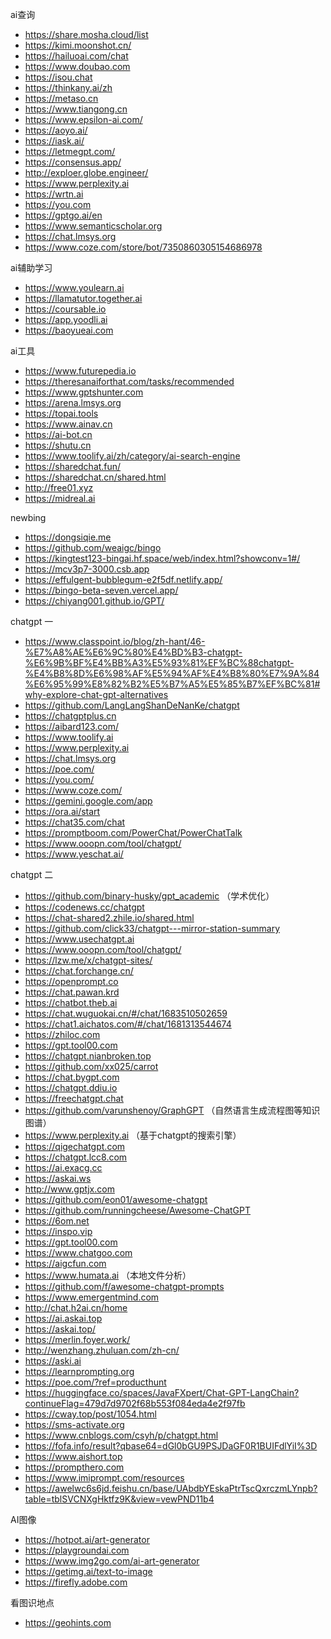 ai查询

* https://share.mosha.cloud/list
* https://kimi.moonshot.cn/
* https://hailuoai.com/chat
* https://www.doubao.com
* https://isou.chat
* https://thinkany.ai/zh
* https://metaso.cn
* https://www.tiangong.cn
* https://www.epsilon-ai.com/
* https://aoyo.ai/
* https://iask.ai/
* https://letmegpt.com/
* https://consensus.app/
* http://exploer.globe.engineer/
* https://www.perplexity.ai
* https://wrtn.ai
* https://you.com
* https://gptgo.ai/en
* https://www.semanticscholar.org
* https://chat.lmsys.org
* https://www.coze.com/store/bot/7350860305154686978

ai辅助学习

* https://www.youlearn.ai
* https://llamatutor.together.ai
* https://coursable.io
* https://app.yoodli.ai
* https://baoyueai.com


ai工具

* https://www.futurepedia.io
* https://theresanaiforthat.com/tasks/recommended
* https://www.gptshunter.com
* https://arena.lmsys.org
* https://topai.tools
* https://www.ainav.cn
* https://ai-bot.cn
* https://shutu.cn
* https://www.toolify.ai/zh/category/ai-search-engine
* https://sharedchat.fun/
* https://sharedchat.cn/shared.html
* http://free01.xyz
* https://midreal.ai

newbing

 * https://dongsiqie.me
 * https://github.com/weaigc/bingo
 * https://kingtest123-bingai.hf.space/web/index.html?showconv=1#/
 * https://mcv3p7-3000.csb.app
 * https://effulgent-bubblegum-e2f5df.netlify.app/
 * https://bingo-beta-seven.vercel.app/
 * https://chiyang001.github.io/GPT/
 
 chatgpt 一


* https://www.classpoint.io/blog/zh-hant/46-%E7%A8%AE%E6%9C%80%E4%BD%B3-chatgpt-%E6%9B%BF%E4%BB%A3%E5%93%81%EF%BC%88chatgpt-%E4%B8%8D%E6%98%AF%E5%94%AF%E4%B8%80%E7%9A%84%E6%95%99%E8%82%B2%E5%B7%A5%E5%85%B7%EF%BC%81#why-explore-chat-gpt-alternatives
* https://github.com/LangLangShanDeNanKe/chatgpt
* https://chatgptplus.cn
* https://aibard123.com/
* https://www.toolify.ai
* https://www.perplexity.ai
* https://chat.lmsys.org
* https://poe.com/
* https://you.com/
* https://www.coze.com/
* https://gemini.google.com/app
* https://ora.ai/start
* https://chat35.com/chat
* https://promptboom.com/PowerChat/PowerChatTalk
* https://www.ooopn.com/tool/chatgpt/
* https://www.yeschat.ai/

 chatgpt 二

 * https://github.com/binary-husky/gpt_academic （学术优化）
 * https://codenews.cc/chatgpt
 * https://chat-shared2.zhile.io/shared.html
 * https://github.com/click33/chatgpt---mirror-station-summary
 * https://www.usechatgpt.ai
 * https://www.ooopn.com/tool/chatgpt/
 * https://lzw.me/x/chatgpt-sites/
 * https://chat.forchange.cn/
 * https://openprompt.co
 * https://chat.pawan.krd
 * https://chatbot.theb.ai
 * https://chat.wuguokai.cn/#/chat/1683510502659
 * https://chat1.aichatos.com/#/chat/1681313544674
 * https://zhiloc.com
 * https://gpt.tool00.com
 * https://chatgpt.nianbroken.top
 * https://github.com/xx025/carrot
 * https://chat.bygpt.com
 * https://chatgpt.ddiu.io
 * https://freechatgpt.chat
 * https://github.com/varunshenoy/GraphGPT （自然语言生成流程图等知识图谱）
 * https://www.perplexity.ai （基于chatgpt的搜索引擎）
 * https://qigechatgpt.com
 * https://chatgpt.lcc8.com
 * https://ai.exacg.cc
 * https://askai.ws
 * http://www.gptjx.com
 * https://github.com/eon01/awesome-chatgpt
 * https://github.com/runningcheese/Awesome-ChatGPT
 * https://6om.net
 * https://inspo.vip
 * https://gpt.tool00.com
 * https://www.chatgoo.com
 * https://aigcfun.com
 * https://www.humata.ai （本地文件分析）
 * https://github.com/f/awesome-chatgpt-prompts
 * https://www.emergentmind.com
 * http://chat.h2ai.cn/home
 * https://ai.askai.top
 * https://askai.top/
 * https://merlin.foyer.work/
 * http://wenzhang.zhuluan.com/zh-cn/
 * https://aski.ai
 * https://learnprompting.org
 * https://poe.com/?ref=producthunt
 * https://huggingface.co/spaces/JavaFXpert/Chat-GPT-LangChain?continueFlag=479d7d9702f68b553f084eda4e2f97fb
 * https://cway.top/post/1054.html
 * https://sms-activate.org
 * https://www.cnblogs.com/csyh/p/chatgpt.html
 * https://fofa.info/result?qbase64=dGl0bGU9PSJDaGF0R1BUIFdlYiI%3D
 * https://www.aishort.top
 * https://prompthero.com
 * https://www.imiprompt.com/resources
 * https://awelwc6s6jd.feishu.cn/base/UAbdbYEskaPtrTscQxrczmLYnpb?table=tblSVCNXgHktfz9K&view=vewPND11b4


AI图像

 * https://hotpot.ai/art-generator
 * https://playgroundai.com
 * https://www.img2go.com/ai-art-generator
 * https://getimg.ai/text-to-image
 * https://firefly.adobe.com

看图识地点

*  https://geohints.com
